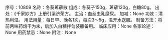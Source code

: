 序号：10809
名称：冬葵萆薢散
组成：冬葵子150g，萆薢120g，白糖80g。
出处：《千家妙方》上册引梁济荣方。
主治：血丝虫乳糜尿。
加减：None
功效：清热利湿。
用法用量：每日早、晚各1次，每次3～5g，温开水送服。
制备方法：将前两味药焙干为末，后加入白糖拌匀装瓶备用。
临床应用：None
各家论述：None
用药禁忌：None
附注：None
